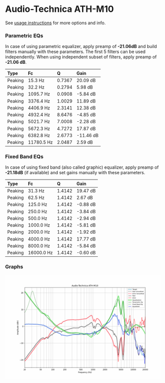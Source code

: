 # Audio-Technica ATH-M10
See [usage instructions](https://github.com/jaakkopasanen/AutoEq#usage) for more options and info.

### Parametric EQs
In case of using parametric equalizer, apply preamp of **-21.06dB** and build filters manually
with these parameters. The first 5 filters can be used independently.
When using independent subset of filters, apply preamp of **-21.06 dB**.

| Type    | Fc         |      Q | Gain      |
|:--------|:-----------|:-------|:----------|
| Peaking | 15.3 Hz    | 0.7367 | 20.09 dB  |
| Peaking | 32.2 Hz    | 0.2794 | 5.98 dB   |
| Peaking | 1095.7 Hz  | 0.0908 | -5.84 dB  |
| Peaking | 3376.4 Hz  | 1.0029 | 11.89 dB  |
| Peaking | 4406.9 Hz  | 2.3141 | 12.38 dB  |
| Peaking | 4932.4 Hz  | 8.6476 | -4.85 dB  |
| Peaking | 5021.7 Hz  | 7.0008 | -2.28 dB  |
| Peaking | 5672.3 Hz  | 4.7272 | 17.87 dB  |
| Peaking | 6382.8 Hz  | 2.6773 | -11.46 dB |
| Peaking | 11780.5 Hz | 2.0487 | 2.59 dB   |

### Fixed Band EQs
In case of using fixed band (also called graphic) equalizer, apply preamp of **-21.18dB**
(if available) and set gains manually with these parameters.

| Type    | Fc         |      Q | Gain     |
|:--------|:-----------|:-------|:---------|
| Peaking | 31.3 Hz    | 1.4142 | 19.47 dB |
| Peaking | 62.5 Hz    | 1.4142 | 2.67 dB  |
| Peaking | 125.0 Hz   | 1.4142 | -0.88 dB |
| Peaking | 250.0 Hz   | 1.4142 | -3.84 dB |
| Peaking | 500.0 Hz   | 1.4142 | -2.94 dB |
| Peaking | 1000.0 Hz  | 1.4142 | -5.81 dB |
| Peaking | 2000.0 Hz  | 1.4142 | -1.92 dB |
| Peaking | 4000.0 Hz  | 1.4142 | 17.77 dB |
| Peaking | 8000.0 Hz  | 1.4142 | -5.84 dB |
| Peaking | 16000.0 Hz | 1.4142 | -0.60 dB |

### Graphs
![](./Audio-Technica%20ATH-M10.png)